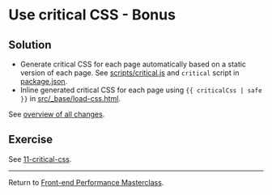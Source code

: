 # Use critical CSS - Bonus

## Solution

* Generate critical CSS for each page automatically based on a static version of each page. See [scripts/critical.js](scripts/critical.js) and `critical` script in [package.json](package.json).
* Inline generated critical CSS for each page using `{{ criticalCss | safe }}` in [src/_base/load-css.html](src/_base/load-css.html).

See [overview of all changes]().


## Exercise

See [11-critical-css](https://github.com/voorhoede/performance-masterclass-2017-10/tree/11-critical-css).

---

Return to [Front-end Performance Masterclass](https://github.com/voorhoede/performance-masterclass-2017-10).